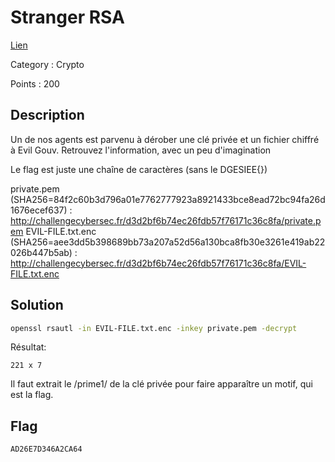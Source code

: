 # Stranger RSA

[Lien](https://ctf.challengecybersec.fr/7a144cdc500b28e80cf760d60aca2ed3/challenge-detail.php?chall=21)

Category : Crypto

Points : 200

## Description

Un de nos agents est parvenu à dérober une clé privée et un fichier chiffré à Evil Gouv. Retrouvez l'information, avec un peu d'imagination

Le flag est juste une chaîne de caractères (sans le DGESIEE{})

private.pem (SHA256=84f2c60b3d796a01e7762777923a8921433bce8ead72bc94fa26d1676ecef637) : http://challengecybersec.fr/d3d2bf6b74ec26fdb57f76171c36c8fa/private.pem
EVIL-FILE.txt.enc (SHA256=aee3dd5b398689bb73a207a52d56a130bca8fb30e3261e419ab22026b447b5ab) : http://challengecybersec.fr/d3d2bf6b74ec26fdb57f76171c36c8fa/EVIL-FILE.txt.enc


## Solution

```bash
openssl rsautl -in EVIL-FILE.txt.enc -inkey private.pem -decrypt
```

Résultat:
```
221 x 7
```

Il faut extrait le /prime1/ de la clé privée pour faire apparaître un motif, qui est la flag.


## Flag
`AD26E7D346A2CA64`
